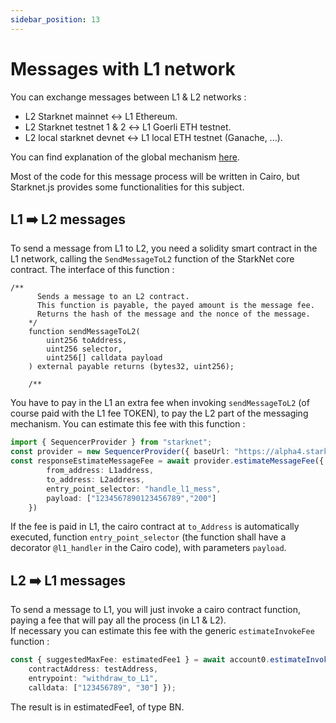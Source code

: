 ```yaml
---
sidebar_position: 13
---
```

# Messages with L1 network
You can exchange messages between L1 & L2 networks :
- L2 Starknet mainnet ↔️ L1 Ethereum.
- L2 Starknet testnet 1 & 2 ↔️ L1 Goerli ETH testnet.
- L2 local starknet devnet ↔️ L1 local ETH testnet (Ganache, ...).

You can find explanation of the global mechanism [here](https://docs.starknet.io/documentation/architecture_and_concepts/L1-L2_Communication/messaging-mechanism/).

Most of the code for this message process will be written in Cairo, but Starknet.js provides some functionalities for this subject.


## L1 ➡️ L2 messages
To send a message from L1 to L2, you need a solidity smart contract in the L1 network, calling the `SendMessageToL2` function of the StarkNet core contract. The interface of this function :
```solidity
/**
      Sends a message to an L2 contract.
      This function is payable, the payed amount is the message fee.
      Returns the hash of the message and the nonce of the message.
    */
    function sendMessageToL2(
        uint256 toAddress,
        uint256 selector,
        uint256[] calldata payload
    ) external payable returns (bytes32, uint256);

    /**
```
You have to pay in the L1 an extra fee when invoking `sendMessageToL2` (of course paid with the L1 fee TOKEN), to pay the L2 part of the messaging mechanism. You can estimate this fee with this function :
```typescript
import { SequencerProvider } from "starknet";
const provider = new SequencerProvider({ baseUrl: "https://alpha4.starknet.io" }); // for testnet 1
const responseEstimateMessageFee = await provider.estimateMessageFee({
        from_address: L1address,
        to_address: L2address,
        entry_point_selector: "handle_l1_mess",
        payload: ["1234567890123456789","200"]
    })
```
If the fee is paid in L1, the cairo contract at `to_Address` is automatically executed, function `entry_point_selector` (the function shall have a decorator `@l1_handler` in the Cairo code), with parameters `payload`.

## L2 ➡️ L1 messages
To send a message to L1, you will just invoke a cairo contract function, paying a fee that will pay all the process (in L1 & L2).  
If necessary you can estimate this fee with the generic `estimateInvokeFee` function :
```typescript
const { suggestedMaxFee: estimatedFee1 } = await account0.estimateInvokeFee({ 
	contractAddress: testAddress, 
	entrypoint: "withdraw_to_L1", 
	calldata: ["123456789", "30"] });
```
The result is in estimatedFee1, of type BN.

